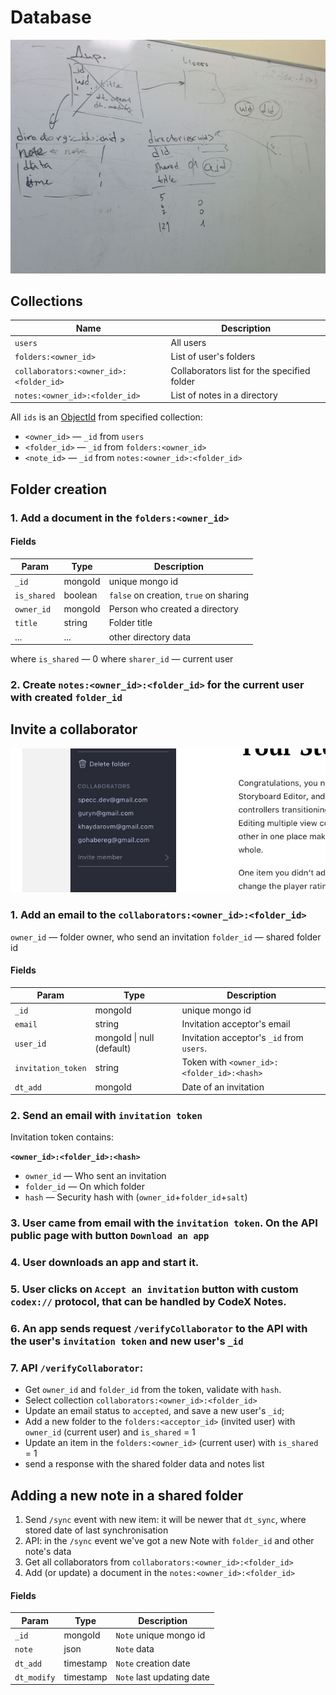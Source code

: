 # Database

![](./images/5be4ad62-0b30-4348-aa0d-838279bf46cd.jpeg)

## Collections

| Name | Description |
| -- | -- |
| `users` | All users  |
| `folders:<owner_id>`  |  List of user's folders |
| `collaborators:<owner_id>:<folder_id>` | Collaborators list for the specified folder |
| `notes:<owner_id>:<folder_id>` | List of notes in a directory |

All `ids` is an [ObjectId](http://php.net/manual/en/class.mongodb-bson-objectid.php) from specified collection:

- `<owner_id>` — `_id` from `users`
- `<folder_id>` — `_id` from `folders:<owner_id>`
- `<note_id>` — `_id` from `notes:<owner_id>:<folder_id>`

## Folder creation

### 1. Add a document in the `folders:<owner_id>`

#### Fields

| Param | Type | Description |
|--|--|--|
| `_id` | mongoId | unique mongo id |
| `is_shared` | boolean | `false` on creation, `true` on sharing |
| `owner_id` | mongoId | Person who created a directory |
| `title` | string | Folder title |
| ... | ... | other directory data |


where `is_shared` — 0
where `sharer_id` — current user

### 2. Create `notes:<owner_id>:<folder_id>` for the current user with created `folder_id`

## Invite a collaborator

![](./images/59ccf892-e5c6-4bfe-8b64-d50f2fac55c4.jpeg)

### 1. Add an email to the `collaborators:<owner_id>:<folder_id>`

`owner_id` — folder owner, who send an invitation
`folder_id` — shared folder id

#### Fields

| Param | Type | Description |
|--|--|--|
| `_id` | mongoId | unique mongo id |
| `email` | string | Invitation acceptor's email |
| `user_id` | mongoId \| null (default) | Invitation acceptor's `_id` from `users`. |
| `invitation_token` | string | Token with `<owner_id>:<folder_id>:<hash>`  |
| `dt_add` | mongoId | Date of an invitation |

### 2. Send an email with `invitation token`

Invitation token contains:

**`<owner_id>:<folder_id>:<hash>`**

- `owner_id` — Who sent an invitation
- `folder_id` — On which folder
- `hash` — Security hash with (`owner_id`+`folder_id`+`salt`)

### 3. User came from email with the `invitation token`. On the API public page with button `Download an app`

### 4. User downloads an app and start it.

### 5. User clicks on `Accept an invitation` button with custom `codex://` protocol, that can be handled by CodeX Notes.

### 6. An app sends request `/verifyCollaborator` to the API with the user's `invitation token` and new user's `_id`

### 7. API `/verifyCollaborator`:

- Get `owner_id` and `folder_id` from the token, validate with `hash`.
- Select collection `collaborators:<owner_id>:<folder_id>`
- Update an email status to `accepted`, and save a new user's `_id`;
- Add a new folder to the `folders:<acceptor_id>` (invited user) with `owner_id` (current user) and `is_shared` = 1
- Update an item in the `folders:<owner_id>` (current user) with `is_shared` = 1
- send a response with the shared folder data and notes list


## Adding a new note in a shared folder

1. Send `/sync` event with new item: it will be newer that `dt_sync`, where stored date of last synchronisation
2. API: in the `/sync` event we've got a new Note with `folder_id` and other note's data
4. Get all collaborators from `collaborators:<owner_id>:<folder_id>`
5. Add (or update) a document in the `notes:<owner_id>:<folder_id>`

#### Fields

| Param | Type | Description |
|--|--|--|
| `_id` | mongoId | `Note` unique mongo id |
| `note` | json | `Note` data |
| `dt_add` | timestamp | `Note` creation date |
| `dt_modify` | timestamp | `Note` last updating date |


